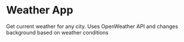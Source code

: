 # Weather App

Get current weather for any city. Uses OpenWeather API and changes background based on weather conditions
